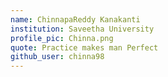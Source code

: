 ```yaml
---
name: ChinnapaReddy Kanakanti 
institution: Saveetha University 
profile_pic: Chinna.png
quote: Practice makes man Perfect
github_user: chinna98
---
```

